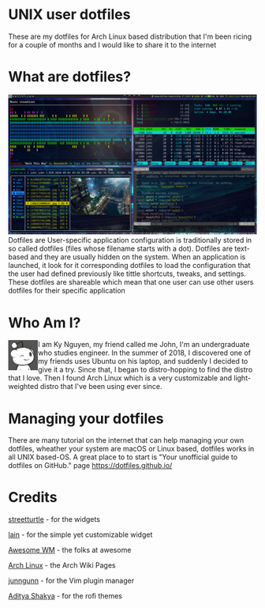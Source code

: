 # UNIX user dotfiles
These are my dotfiles for Arch Linux based distribution that I'm been ricing for a couple of months and I would like to share it to the internet  
# What are dotfiles?
![screenshot](images/screenshot-2020-09-28.png)
Dotfiles are User-specific application configuration is traditionally stored in so called dotfiles (files whose filename starts with a dot). Dotfiles are text-based and they are usually hidden on the system. When an application is launched, it look for it corresponding dotfiles to load the configuration that the user had defined previously like tittle shortcuts, tweaks, and settings. These dotfiles are shareable which mean that one user can use other users dotfiles for their specific application  
# Who Am I?
<p>
<img align="left" padding="4" src="images/avatar.png" width="12%" height="12%" alt="my avatar" size="20%">
    I am Ky Nguyen, my friend called me John, I'm an undergraduate who studies engineer. In the summer of 2018, I discovered one of my friends uses Ubuntu on his laptop, and suddenly I decided to give it a try. Since that, I began to distro-hopping to find the distro that I love. Then I found Arch Linux which is a very customizable and light-weighted distro that I've been using ever since.</p>



# Managing your dotfiles
There are many tutorial on the internet that can help managing your own dotfiles, wheather your system are macOS or Linux based, dotfiles works in all UNIX based-OS. A great place to to start is "Your unofficial guide to dotfiles on GitHub." page 
https://dotfiles.github.io/


# Credits
[streetturtle](https://github.com/streetturtle/awesome-wm-widgets) - for the widgets

[lain](https://github.com/lcpz/lain) - for the simple yet customizable widget

[Awesome WM](https://awesomewm.org/) - the folks at awesome

[Arch Linux](https://wiki.archlinux.org/) - the Arch Wiki Pages

[junngunn](https://github.com/junegunn/vim-plug) - for the Vim plugin manager

[Aditya Shakya](https://github.com/adi1090x/rofi) - for the rofi themes
